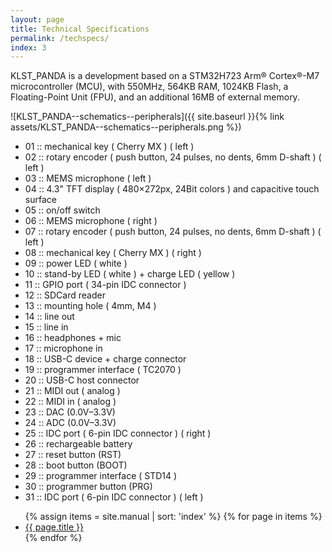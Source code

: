 ```yaml
---
layout: page
title: Technical Specifications
permalink: /techspecs/
index: 3
---
```


KLST_PANDA is a development based on a STM32H723 Arm® Cortex®-M7 microcontroller (MCU), with 550MHz, 564KB RAM, 1024KB Flash, a Floating-Point Unit (FPU), and an additional 16MB of external memory.

![KLST_PANDA--schematics--peripherals]({{ site.baseurl }}{% link assets/KLST_PANDA--schematics--peripherals.png %})

- 01 :: mechanical key ( Cherry MX ) ( left )
- 02 :: rotary encoder ( push button, 24 pulses, no dents, 6mm D-shaft ) ( left )
- 03 :: MEMS microphone ( left )
- 04 :: 4.3" TFT display ( 480×272px, 24Bit colors ) and capacitive touch surface
- 05 :: on/off switch
- 06 :: MEMS microphone ( right )
- 07 :: rotary encoder ( push button, 24 pulses, no dents, 6mm D-shaft ) ( left )
- 08 :: mechanical key ( Cherry MX ) ( right )
- 09 :: power LED ( white )
- 10 :: stand-by LED ( white ) + charge LED ( yellow )
- 11 :: GPIO port ( 34-pin IDC connector )
- 12 :: SDCard reader
- 13 :: mounting hole ( 4mm, M4 )
- 14 :: line out
- 15 :: line in
- 16 :: headphones + mic
- 17 :: microphone in
- 18 :: USB-C device + charge connector
- 19 :: programmer interface ( TC2070 )
- 20 :: USB-C host connector
- 21 :: MIDI out ( analog )
- 22 :: MIDI in ( analog )
- 23 :: DAC (0.0V–3.3V)
- 24 :: ADC (0.0V–3.3V)
- 25 :: IDC port ( 6-pin IDC connector ) ( right )
- 26 :: rechargeable battery
- 27 :: reset button (RST)
- 28 :: boot button (BOOT)
- 29 :: programmer interface ( STD14 )
- 30 :: programmer button (PRG)
- 31 :: IDC port ( 6-pin IDC connector ) ( left )

<ul class="post-list">
    {% assign items = site.manual | sort: 'index' %}
    {% for page in items %}
    <li>
        <a href="{{ page.url | relative_url }}">{{ page.title }}</a>
    </li>
    {% endfor %}
</ul>
